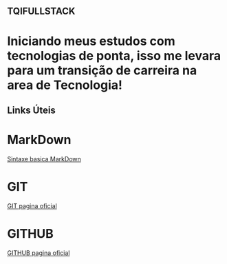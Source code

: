 ## TQIFULLSTACK

# Iniciando meus estudos com tecnologias de ponta, isso me levara para um transição de carreira na area de Tecnologia!

## Links Úteis

# MarkDown
[Sintaxe basica MarkDown](https://www.markdownguide.org/basic-syntax/)

# GIT
[GIT pagina oficial](https://git-scm.com/) 

# GITHUB
[GITHUB pagina oficial](https://github.com)
